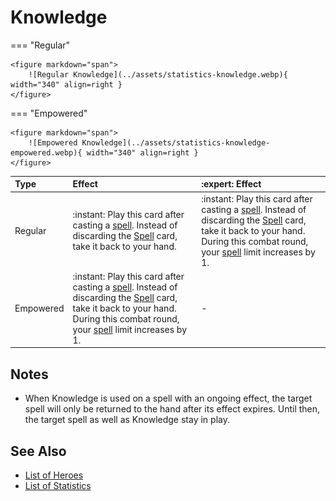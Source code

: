 # Knowledge

=== "Regular"

    <figure markdown="span">
        ![Regular Knowledge](../assets/statistics-knowledge.webp){ width="340" align=right }
    </figure>

=== "Empowered"

    <figure markdown="span">
        ![Empowered Knowledge](../assets/statistics-knowledge-empowered.webp){ width="340" align=right }
    </figure>


| Type |Effect | :expert: Effect |
| :--- | :--- | :--- |
| Regular | :instant: Play this card after casting a [spell](../spells/index.md). Instead of discarding the [Spell](../spells/index.md) card, take it back to your hand. | :instant: Play this card after casting a [spell](../spells/index.md). Instead of discarding the [Spell](../spells/index.md) card, take it back to your hand. During this combat round, your [spell](../spells/index.md) limit increases by 1.  |
| Empowered | :instant: Play this card after casting a [spell](../spells/index.md). Instead of discarding the [Spell](../spells/index.md) card, take it back to your hand. During this combat round, your [spell](../spells/index.md) limit increases by 1. | - |


## Notes

- When Knowledge is used on a spell with an ongoing effect, the target spell will only be returned to the hand after its effect expires. Until then, the target spell as well as Knowledge stay in play.


## See Also

- [List of Heroes](../heroes/index.md)
- [List of Statistics](index.md)
